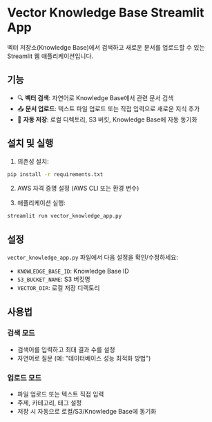 # Vector Knowledge Base Streamlit App

벡터 저장소(Knowledge Base)에서 검색하고 새로운 문서를 업로드할 수 있는 Streamlit 웹 애플리케이션입니다.

## 기능

- 🔍 **벡터 검색**: 자연어로 Knowledge Base에서 관련 문서 검색
- 📤 **문서 업로드**: 텍스트 파일 업로드 또는 직접 입력으로 새로운 지식 추가
- 💾 **자동 저장**: 로컬 디렉토리, S3 버킷, Knowledge Base에 자동 동기화

## 설치 및 실행

1. 의존성 설치:
```bash
pip install -r requirements.txt
```

2. AWS 자격 증명 설정 (AWS CLI 또는 환경 변수)

3. 애플리케이션 실행:
```bash
streamlit run vector_knowledge_app.py
```

## 설정

`vector_knowledge_app.py` 파일에서 다음 설정을 확인/수정하세요:

- `KNOWLEDGE_BASE_ID`: Knowledge Base ID
- `S3_BUCKET_NAME`: S3 버킷명
- `VECTOR_DIR`: 로컬 저장 디렉토리

## 사용법

### 검색 모드
- 검색어를 입력하고 최대 결과 수를 설정
- 자연어로 질문 (예: "데이터베이스 성능 최적화 방법")

### 업로드 모드
- 파일 업로드 또는 텍스트 직접 입력
- 주제, 카테고리, 태그 설정
- 저장 시 자동으로 로컬/S3/Knowledge Base에 동기화
